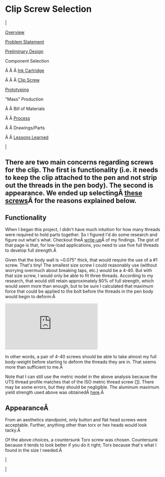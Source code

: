 <head>
<meta name="generator" content="HTML Tidy for Linux (vers 25 March 2009), see www.w3.org">
  <meta http-equiv="Content-Type" content="text/html; charset=us-ascii">

  <title>Clip Screw Selection</title>
  <style type="text/css">
img.c12 {display:block;margin-right:auto;margin-left:auto;text-align:center}
  div.c11 {text-align:justify}
  a.c10 {background-color: transparent; text-decoration: underline}
  span.c9 {font-size: 120%}
  h2.c8 {text-align:justify}
  a.c7 {background-color:transparent;font-size:16px;font-weight:normal}
  span.c6 {background-color:transparent;font-size:16px;font-weight:normal}
  div.c5 {color: #666666}
  span.c4 {background-color:transparent}
  a.c3 {background-color:transparent}
  div.c2 {font-family:arial,sans-serif;font-size:13px}
  span.c1 {color: #666666}
  </style>

</head>

# Clip Screw Selection

  

| 
  

[Overview](https://sites.google.com/site/tayloredwardpeterson/projects/abetterpen)

  

[Problem Statement](https://sites.google.com/site/tayloredwardpeterson/projects/abetterpen/problemstatement)

  

[Preliminary Design](https://sites.google.com/site/tayloredwardpeterson/projects/abetterpen/preliminarydesign)

  

 Component Selection 

 Â Â Â [Ink Cartridge](https://sites.google.com/site/tayloredwardpeterson/projects/abetterpen/cartridgeselection)

 Â Â Â [Clip Screw](https://sites.google.com/site/tayloredwardpeterson/projects/abetterpen/clipscrewselection)

  

[Prototyping](https://sites.google.com/site/tayloredwardpeterson/projects/abetterpen/alphaprototype)

  

 "Mass" Production 

 Â Â Bill of Materials 

 Â Â [Process](https://sites.google.com/site/tayloredwardpeterson/projects/abetterpen/process)

 Â Â Drawings/Parts 

 Â Â [Lessons Learned](https://sites.google.com/site/tayloredwardpeterson/projects/abetterpen/lessonslearned)

 | 

## There are two main concerns regarding screws for the clip. The first is functionality (i.e. it needs to keep the clip attached to the pen and not strip out the threads in the pen body). The second is appearance. We ended up selectingÂ [these screws](http://www.mcmaster.com/#92703a203/=q0xugi)Â for the reasons explained below.

## Functionality

When I began this project, I didn't have much intuition for how many threads were required to hold parts together. So I figured I'd do some research and figure out what's what. Checkout theÂ [write-up](https://sites.google.com/site/tayloredwardpeterson/tutorials/bolts)Â of my findings. The gist of that page is that, for low-load applications, you need to use five full threads to develop full strength.Â 

  

Given that the body wall is ~0.075" thick, that would require the use of a #1 screw. That's tiny! The smallest size screw I could reasonably use (without worrying overmuch about breaking taps, etc.) would be a 4-40. But with that size screw, I would only be able to fit three threads. According to my research, that would still retain approximately 80% of full strength, which would seem more than enough, but to be sure I calculated that maximum force that could be applied to the bolt before the threads in the pen body would begin to deform:Â 

  

 ![](http://latex.codecogs.com/gif.latex?%5Cdpi%7B150%7D&space;%5Cbegin%7Balign*%7D&space;%5Ctext%7BN%7D&space;&=&space;%5Ctext%7Bnumber&space;of&space;threads&space;engaged&space;=&space;3&space;threads%7D%5C%5C&space;%5Ctext%7Bp%7D&space;&=&space;%5Ctext%7Bpitch&space;=&space;0.6350&space;mm/thread%7D%5C%5C&space;%5Ctext%7BD%7D&space;&=&space;%5Ctext%7Bmajor&space;thread&space;diameter&space;=&space;2.8448&space;mm%7D%5C%5C&space;%5Csigma_%7By,i%7D&space;&=&space;%5Ctext%7Binternal&space;thread&space;material&space;yield&space;stress&space;=&space;55&space;MPa%7D%5C%5C&space;%5C%5C&space;L_e&space;&=&space;%5Ctext%7Blength&space;of&space;engagement%7D%5C%5C&space;A_s,i&space;&=&space;%5Ctext%7Bthread&space;shear&space;area&space;for&space;internal&space;threads%7D%5C%5C&space;%5Csigma_%7Bs,i%7D&space;&=%5Ctext%7Binternal&space;thread&space;material&space;yield&space;shear&space;stress%7D%5C%5C&space;T_%7Bmax%7D&space;&=&space;%5Ctext%7Btension&space;which&space;will&space;cause&space;internal&space;threads&space;to&space;deform%7D%5C%5C&space;%5C%5C&space;L_e&space;&=&space;Np&space;=&space;1.905%5C&space;%5Ctext%7Bmm%7D&space;%5C%5C&space;A_%7Bs,i%7D&space;&=&space;0.5625%5Cpi&space;(D-0.54127p)L_e&space;=&space;8.42%5C&space;%5Ctext%7Bmm%7D%5E2%5C%5C&space;%5Csigma_%7Bs,i%7D&space;&=&space;0.62%5Csigma_%7By,i%7D&space;=&space;34.1%5C&space;%5Ctext%7BMPa%7D&space;%5C%5C&space;T_%7Bmax%7D&&space;=&space;A_%7Bs,i%7D%5Csigma_%7Bs,i%7D&space;=&space;287.122%5C&space;%5Ctext%7BN%7D&space;%5Cend%7Balign*%7D)
  

In other words, a pair of 4-40 screws should be able to take almost my full body-weight before starting to deform the threads they are in. That seems more than sufficient to me.Â 

  

Note that I can still use the metric model in the above analysis because the UTS thread profile matches that of the ISO metric thread screw [[1](http://en.wikipedia.org/wiki/Unified_Thread_Standard)]. There may be some errors, but they should be negligible. The aluminum maximum yield strength used above was obtainedÂ [here](http://en.wikipedia.org/wiki/6061_aluminium_alloy).Â 

## AppearanceÂ 

From an aesthetics standpoint, only button and flat head screws were acceptable. Further, anything other than torx or hex heads would look tacky.Â 

  

Of the above choices, a countersunk Torx screw was chosen. Countersunk because it tends to look better if you do it right; Torx because that's what I found in the size I needed.Â 

 | 
  

 |

  

